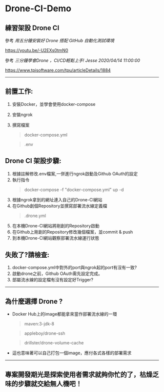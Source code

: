 # Drone-CI-Demo
## 練習架設 Drone CI

參考 *用五分鐘安裝好 Drone 搭配 GitHub 自動化測試環境*

https://youtu.be/-U2EXs0tmN0

參考 *三分鐘學會Drone ，CI/CD輕鬆上手! Jesse 2020/04/14 11:00:00*

https://www.tpisoftware.com/tpu/articleDetails/1884

---

## 前置工作:

1. 安裝Docker，並學會使用docker-compose
2. 安裝ngrok
3. 撰寫檔案
   > docker-compose.yml

   > .env

## Drone CI 架設步驟:

1. 根據註解修改.env檔案,一併進行ngrok啟動及Github OAuth的設定
2. 執行指令
   > docker-compose -f "docker-compose.yml" up -d
3. 根據ngrok拿到的網址連入自己的Drone-CI網站
4. 在Github創個Repository並撰寫部署流水線定義檔
   > .drone.yml
5. 在本機Drone-CI網站將剛創的Repository啟動
6. 在Github上剛創的Repository修改幾個檔案，並commit & push
7. 到本機Drone-CI網站觀察部署流水線運行狀態

## 失敗了?請檢查:

1. docker-compose.yml中對外的port與ngrok起的port有沒有一致?
2. 啟動drone之前，Github OAuth需先設定完成。
3. 部屬流水線的設定檔有沒有設定好Trigger?

---

## 為什麼選擇 Drone ?
   
* Docker Hub上的image都能拿來當作部署流水線的一環
   > maven:3-jdk-8

   > appleboy/drone-ssh

   > drillster/drone-volume-cache
   
* 這也意味著可以自己打包一個image，應付各式各樣的部署需求

---

## **專案開發期光是探索使用者需求就夠你忙的了，枯燥乏味的步驟就交給無人機吧！**